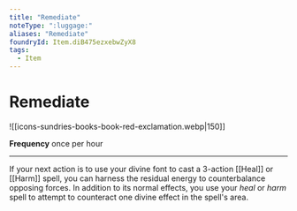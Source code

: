 ```yaml
---
title: "Remediate"
noteType: ":luggage:"
aliases: "Remediate"
foundryId: Item.diB475ezxebwZyX8
tags:
  - Item
---
```


# Remediate
![[icons-sundries-books-book-red-exclamation.webp|150]]

**Frequency** once per hour

* * *

If your next action is to use your divine font to cast a 3-action [[Heal]] or [[Harm]] spell, you can harness the residual energy to counterbalance opposing forces. In addition to its normal effects, you use your _heal_ or _harm_ spell to attempt to counteract one divine effect in the spell's area.

